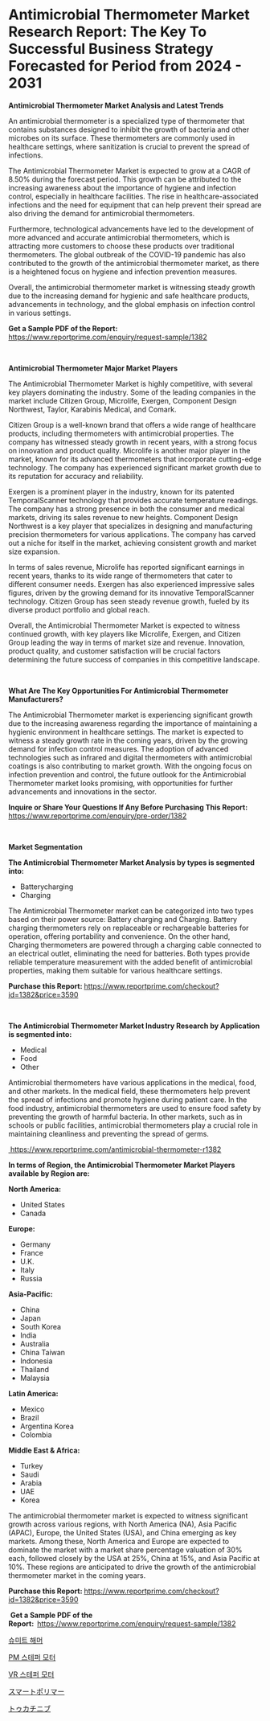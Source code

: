 <p><h1>Antimicrobial Thermometer Market Research Report: The Key To Successful Business Strategy Forecasted for Period from 2024 - 2031</h1></p><p><strong>Antimicrobial Thermometer Market Analysis and Latest Trends</strong></p>
<p><p>An antimicrobial thermometer is a specialized type of thermometer that contains substances designed to inhibit the growth of bacteria and other microbes on its surface. These thermometers are commonly used in healthcare settings, where sanitization is crucial to prevent the spread of infections.</p><p>The Antimicrobial Thermometer Market is expected to grow at a CAGR of 8.50% during the forecast period. This growth can be attributed to the increasing awareness about the importance of hygiene and infection control, especially in healthcare facilities. The rise in healthcare-associated infections and the need for equipment that can help prevent their spread are also driving the demand for antimicrobial thermometers.</p><p>Furthermore, technological advancements have led to the development of more advanced and accurate antimicrobial thermometers, which is attracting more customers to choose these products over traditional thermometers. The global outbreak of the COVID-19 pandemic has also contributed to the growth of the antimicrobial thermometer market, as there is a heightened focus on hygiene and infection prevention measures.</p><p>Overall, the antimicrobial thermometer market is witnessing steady growth due to the increasing demand for hygienic and safe healthcare products, advancements in technology, and the global emphasis on infection control in various settings.</p></p>
<p><strong>Get a Sample PDF of the Report:&nbsp;</strong> <a href="https://www.reportprime.com/enquiry/request-sample/1382">https://www.reportprime.com/enquiry/request-sample/1382</a></p>
<p>&nbsp;</p>
<p><strong>Antimicrobial Thermometer Major Market Players</strong></p>
<p><p>The Antimicrobial Thermometer Market is highly competitive, with several key players dominating the industry. Some of the leading companies in the market include Citizen Group, Microlife, Exergen, Component Design Northwest, Taylor, Karabinis Medical, and Comark.</p><p>Citizen Group is a well-known brand that offers a wide range of healthcare products, including thermometers with antimicrobial properties. The company has witnessed steady growth in recent years, with a strong focus on innovation and product quality. Microlife is another major player in the market, known for its advanced thermometers that incorporate cutting-edge technology. The company has experienced significant market growth due to its reputation for accuracy and reliability.</p><p>Exergen is a prominent player in the industry, known for its patented TemporalScanner technology that provides accurate temperature readings. The company has a strong presence in both the consumer and medical markets, driving its sales revenue to new heights. Component Design Northwest is a key player that specializes in designing and manufacturing precision thermometers for various applications. The company has carved out a niche for itself in the market, achieving consistent growth and market size expansion.</p><p>In terms of sales revenue, Microlife has reported significant earnings in recent years, thanks to its wide range of thermometers that cater to different consumer needs. Exergen has also experienced impressive sales figures, driven by the growing demand for its innovative TemporalScanner technology. Citizen Group has seen steady revenue growth, fueled by its diverse product portfolio and global reach.</p><p>Overall, the Antimicrobial Thermometer Market is expected to witness continued growth, with key players like Microlife, Exergen, and Citizen Group leading the way in terms of market size and revenue. Innovation, product quality, and customer satisfaction will be crucial factors determining the future success of companies in this competitive landscape.</p></p>
<p>&nbsp;</p>
<p><strong>What Are The Key Opportunities For Antimicrobial Thermometer Manufacturers?</strong></p>
<p><p>The Antimicrobial Thermometer market is experiencing significant growth due to the increasing awareness regarding the importance of maintaining a hygienic environment in healthcare settings. The market is expected to witness a steady growth rate in the coming years, driven by the growing demand for infection control measures. The adoption of advanced technologies such as infrared and digital thermometers with antimicrobial coatings is also contributing to market growth. With the ongoing focus on infection prevention and control, the future outlook for the Antimicrobial Thermometer market looks promising, with opportunities for further advancements and innovations in the sector.</p></p>
<p><strong>Inquire or Share Your Questions If Any Before Purchasing This Report:</strong> <a href="https://www.reportprime.com/enquiry/pre-order/1382">https://www.reportprime.com/enquiry/pre-order/1382</a></p>
<p>&nbsp;</p>
<p><strong>Market Segmentation</strong></p>
<p><strong>The Antimicrobial Thermometer Market Analysis by types is segmented into:</strong></p>
<p><ul><li>Batterycharging</li><li>Charging</li></ul></p>
<p><p>The Antimicrobial Thermometer market can be categorized into two types based on their power source: Battery charging and Charging. Battery charging thermometers rely on replaceable or rechargeable batteries for operation, offering portability and convenience. On the other hand, Charging thermometers are powered through a charging cable connected to an electrical outlet, eliminating the need for batteries. Both types provide reliable temperature measurement with the added benefit of antimicrobial properties, making them suitable for various healthcare settings.</p></p>
<p><strong>Purchase this Report:&nbsp;</strong><a href="https://www.reportprime.com/checkout?id=1382&price=3590">https://www.reportprime.com/checkout?id=1382&price=3590</a></p>
<p>&nbsp;</p>
<p><strong>The Antimicrobial Thermometer Market Industry Research by Application is segmented into:</strong></p>
<p><ul><li>Medical</li><li>Food</li><li>Other</li></ul></p>
<p><p>Antimicrobial thermometers have various applications in the medical, food, and other markets. In the medical field, these thermometers help prevent the spread of infections and promote hygiene during patient care. In the food industry, antimicrobial thermometers are used to ensure food safety by preventing the growth of harmful bacteria. In other markets, such as in schools or public facilities, antimicrobial thermometers play a crucial role in maintaining cleanliness and preventing the spread of germs.</p></p>
<p><a href="https://www.reportprime.com/antimicrobial-thermometer-r1382">&nbsp;https://www.reportprime.com/antimicrobial-thermometer-r1382</a></p>
<p><strong>In terms of Region, the Antimicrobial Thermometer Market Players available by Region are:</strong></p>
<p>
    <p> <strong> North America: </strong>
        <ul>
            <li>United States</li>
            <li>Canada</li>
        </ul>
        </p> 
    <p> <strong> Europe: </strong>
        <ul>
            <li>Germany</li>
            <li>France</li>
            <li>U.K.</li>
            <li>Italy</li>
            <li>Russia</li>
        </ul>
        </p> 
    <p> <strong> Asia-Pacific: </strong>
        <ul>
            <li>China</li>
            <li>Japan</li>
            <li>South Korea</li>
            <li>India</li>
            <li>Australia</li>
            <li>China Taiwan</li>
            <li>Indonesia</li>
            <li>Thailand</li>
            <li>Malaysia</li>
        </ul>
        </p> 
    <p> <strong> Latin America: </strong>
        <ul>
            <li>Mexico</li>
            <li>Brazil</li>
            <li>Argentina Korea</li>
            <li>Colombia</li>
        </ul>
        </p> 
    <p> <strong> Middle East & Africa: </strong>
        <ul>
            <li>Turkey</li>
            <li>Saudi</li>
            <li>Arabia</li>
            <li>UAE</li>
            <li>Korea</li>
        </ul>
    </p>
    </p>
<p><p>The antimicrobial thermometer market is expected to witness significant growth across various regions, with North America (NA), Asia Pacific (APAC), Europe, the United States (USA), and China emerging as key markets. Among these, North America and Europe are expected to dominate the market with a market share percentage valuation of 30% each, followed closely by the USA at 25%, China at 15%, and Asia Pacific at 10%. These regions are anticipated to drive the growth of the antimicrobial thermometer market in the coming years.</p></p>
<p><strong>Purchase this Report: </strong><a href="https://www.reportprime.com/checkout?id=1382&price=3590">https://www.reportprime.com/checkout?id=1382&price=3590</a></p>
<p>&nbsp;<strong>Get a Sample PDF of the Report:&nbsp;&nbsp;</strong><a href="https://www.reportprime.com/enquiry/request-sample/1382">https://www.reportprime.com/enquiry/request-sample/1382</a></p>
<p><strong></strong></p>
<p><p><a href="https://medium.com/@piperhickle1/%EC%8A%A4%EB%AF%B8%ED%8A%B8-%ED%95%B4%EB%A8%B8-%EC%8B%9C%EC%9E%A5-%EB%B6%84%EC%84%9D-%EA%B8%80%EB%A1%9C%EB%B2%8C-%EC%82%B0%EC%97%85-%EC%A0%84%EB%A7%9D-%EB%B0%8F-%EC%98%88%EC%B8%A1-2024%EB%85%84%EB%B6%80%ED%84%B0-2031%EB%85%84-b3d3711b357a">슈미트 해머</a></p><p><a href="https://github.com/JeromeRtyau89966/Market-Research-Report-List-1/blob/main/724477368594.md">PM 스테퍼 모터</a></p><p><a href="https://github.com/TimmyMann6767/Market-Research-Report-List-1/blob/main/991766568593.md">VR 스테퍼 모터</a></p><p><a href="https://github.com/AriMuller2009/Market-Research-Report-List-1/blob/main/252658171109.md">スマートポリマー</a></p><p><a href="https://medium.com/@clairhane2018/%E3%83%88%E3%82%A5%E3%82%AB%E3%83%81%E3%83%8B%E3%83%96%E5%B8%82%E5%A0%B4%E5%B1%95%E6%9C%9B-%E6%A5%AD%E7%95%8C%E3%81%AE%E6%A6%82%E8%A6%81%E3%81%A8%E4%BA%88%E6%B8%AC-2024%E5%B9%B4%E3%81%8B%E3%82%892031%E5%B9%B4-d74ba72f56ad">トゥカチニブ</a></p></p>